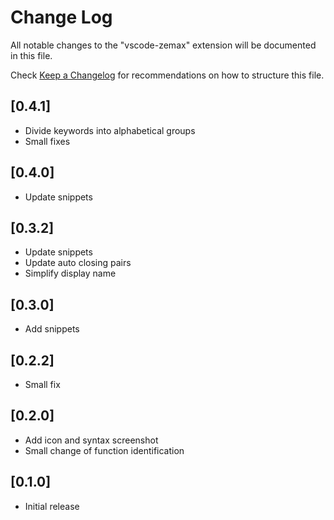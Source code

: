 # Change Log

All notable changes to the "vscode-zemax" extension will be documented in this file.

Check [Keep a Changelog](http://keepachangelog.com/) for recommendations on how to structure this file.

## [0.4.1]
- Divide keywords into alphabetical groups
- Small fixes

## [0.4.0]
- Update snippets

## [0.3.2]
- Update snippets
- Update auto closing pairs
- Simplify display name

## [0.3.0]
- Add snippets

## [0.2.2]
- Small fix

## [0.2.0]
- Add icon and syntax screenshot
- Small change of function identification

## [0.1.0]
- Initial release
